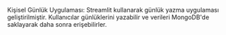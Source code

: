 Kişisel Günlük Uygulaması: Streamlit kullanarak günlük yazma uygulaması geliştirilmiştir. Kullanıcılar günlüklerini yazabilir ve verileri MongoDB'de saklayarak daha sonra erişebilirler.
